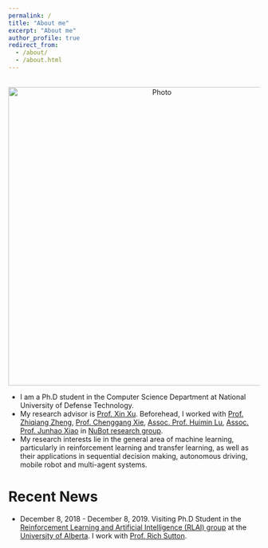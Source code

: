 ```yaml
---
permalink: /
title: "About me"
excerpt: "About me"
author_profile: true
redirect_from: 
  - /about/
  - /about.html
---
```


<p align="center">
  <img src="https://github.com/jkren6/jkren6.github.io/blob/master/images/junkairen.jpg?raw=true" alt="Photo" style="width: 600px;"/> 
</p>

* I am a Ph.D student in the Computer Science Department at National University of Defense Technology. 
* My research advisor is [Prof. Xin Xu](http://www.jilsa.net/xinxu.html). Beforehead, I worked with [Prof. Zhiqiang Zheng](), [Prof. Chenggang Xie](), [Assoc. Prof. Huimin Lu](https://scholar.google.ca/citations?user=cp-6u7wAAAAJ&hl=en), [Assoc. Prof. Junhao Xiao](https://scholar.google.com/citations?user=UDR0byYAAAAJ&hl=en) in [NuBot research group](https://nubot.trustie.net/organizations/23). 
* My research interests lie in the general area of machine learning, particularly in reinforcement learning and transfer learning, as well as their applications in sequential decision making, autonomous driving, mobile robot and multi-agent systems.

# Recent News
* December 8, 2018 - December 8, 2019. Visiting Ph.D Student in the [Reinforcement Learning and Artificial Intelligence (RLAI) group](http://rlai.cs.ualberta.ca/) at the [University of Alberta](https://www.ualberta.ca/). I work with  [Prof. Rich Sutton](http://incompleteideas.net/). 
